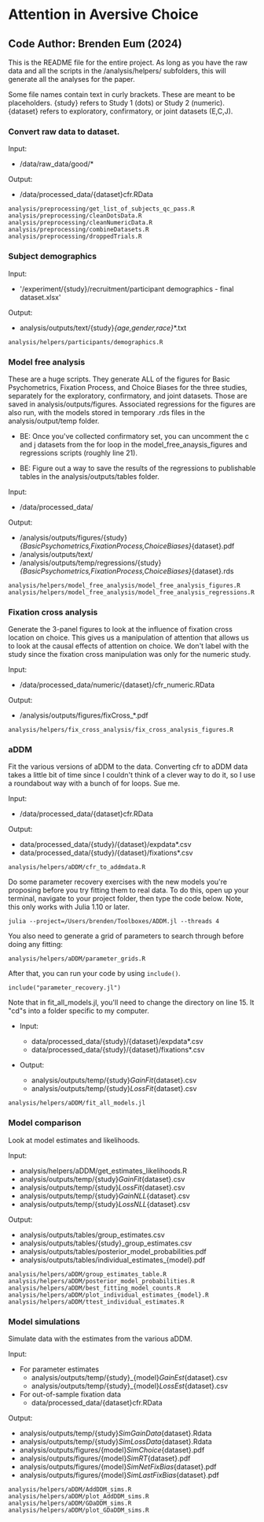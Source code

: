 # Attention in Aversive Choice
## Code Author: Brenden Eum (2024)

This is the README file for the entire project. As long as you have the raw data and all the scripts in the /analysis/helpers/ subfolders, this will generate all the analyses for the paper.

Some file names contain text in curly brackets. These are meant to be placeholders. {study} refers to Study 1 (dots) or Study 2 (numeric). {dataset} refers to exploratory, confirmatory, or joint datasets (E,C,J).

### Convert raw data to dataset.

Input:
- /data/raw_data/good/*

Output:
- /data/processed_data/{dataset}cfr.RData

```
analysis/preprocessing/get_list_of_subjects_qc_pass.R
analysis/preprocessing/cleanDotsData.R
analysis/preprocessing/cleanNumericData.R
analysis/preprocessing/combineDatasets.R
analysis/preprocessing/droppedTrials.R
```

### Subject demographics

Input:
- '/experiment/{study}/recruitment/participant demographics - final dataset.xlsx'

Output:
- analysis/outputs/text/{study}_{age,gender,race}_*.txt

```
analysis/helpers/participants/demographics.R
```

### Model free analysis

These are a huge scripts. They generate ALL of the figures for Basic Psychometrics, Fixation Process, and Choice Biases for the three studies, separately for the exploratory, confirmatory, and joint datasets. Those are saved in analysis/outputs/figures. Associated regressions for the figures are also run, with the models stored in temporary .rds files in the analysis/output/temp folder.

* BE: Once you've collected confirmatory set, you can uncomment the c and j datasets from the for loop in the model_free_anaysis_figures and regressions scripts (roughly line 21).

* BE: Figure out a way to save the results of the regressions to publishable tables in the analysis/outputs/tables folder.

Input:
- /data/processed_data/

Output:
- /analysis/outputs/figures/{study}_{BasicPsychometrics,FixationProcess,ChoiceBiases}_{dataset}.pdf
- /analysis/outputs/text/
- /analysis/outputs/temp/regressions/{study}_{BasicPsychometrics,FixationProcess,ChoiceBiases}_{dataset}.rds

```
analysis/helpers/model_free_analysis/model_free_analysis_figures.R
analysis/helpers/model_free_analysis/model_free_analysis_regressions.R
```

### Fixation cross analysis

Generate the 3-panel figures to look at the influence of fixation cross location on choice. This gives us a manipulation of attention that allows us to look at the causal effects of attention on choice. We don't label with the study since the fixation cross manipulation was only for the numeric study.

Input:
- /data/processed_data/numeric/{dataset}/cfr_numeric.RData

Output:
- /analysis/outputs/figures/fixCross_*.pdf

```
analysis/helpers/fix_cross_analysis/fix_cross_analysis_figures.R
```

### aDDM

Fit the various versions of aDDM to the data. Converting cfr to aDDM data takes a little bit of time since I couldn't think of a clever way to do it, so I use a roundabout way with a bunch of for loops. Sue me.

Input:
- /data/processed_data/{dataset}cfr.RData

Output:
- data/processed_data/{study}/{dataset}/expdata*.csv
- data/processed_data/{study}/{dataset}/fixations*.csv

```
analysis/helpers/aDDM/cfr_to_addmdata.R
```

Do some parameter recovery exercises with the new models you're proposing before you try fitting them to real data.
To do this, open up your terminal, navigate to your project folder, then type the code below. Note, this only works with Julia 1.10 or later.

```
julia --project=/Users/brenden/Toolboxes/ADDM.jl --threads 4
```

You also need to generate a grid of parameters to search through before doing any fitting:

```
analysis/helpers/aDDM/parameter_grids.R
```

After that, you can run your code by using `include()`.

```
include("parameter_recovery.jl")
```

Note that in fit_all_models.jl, you'll need to change the directory on line 15. It "cd"s into a folder specific to my computer.

- Input:
  - data/processed_data/{study}/{dataset}/expdata*.csv
  - data/processed_data/{study}/{dataset}/fixations*.csv

- Output:
  - analysis/outputs/temp/{study}_GainFit_{dataset}.csv
  - analysis/outputs/temp/{study}_LossFit_{dataset}.csv

```
analysis/helpers/aDDM/fit_all_models.jl
```

### Model comparison

Look at model estimates and likelihoods.

Input:
- analysis/helpers/aDDM/get_estimates_likelihoods.R
- analysis/outputs/temp/{study}_GainFit_{dataset}.csv
- analysis/outputs/temp/{study}_LossFit_{dataset}.csv
- analysis/outputs/temp/{study}_GainNLL_{dataset}.csv
- analysis/outputs/temp/{study}_LossNLL_{dataset}.csv

Output:
- analysis/outputs/tables/group_estimates.csv
- analysis/outputs/tables/{study}_group_estimates.csv
- analysis/outputs/tables/posterior_model_probabilities.pdf
- analysis/outputs/tables/individual_estimates_{model}.pdf

```
analysis/helpers/aDDM/group_estimates_table.R
analysis/helpers/aDDM/posterior_model_probabilities.R
analysis/helpers/aDDM/best_fitting_model_counts.R
analysis/helpers/aDDM/plot_individual_estimates_{model}.R
analysis/helpers/aDDM/ttest_individual_estimates.R
```

### Model simulations

Simulate data with the estimates from the various aDDM.

Input:
- For parameter estimates
  - analysis/outputs/temp/{study}_{model}_GainEst_{dataset}.csv
  - analysis/outputs/temp/{study}_{model}_LossEst_{dataset}.csv
- For out-of-sample fixation data
  - data/processed_data/{dataset}cfr.RData

Output:
- analysis/outputs/temp/{study}_SimGainData_{dataset}.Rdata
- analysis/outputs/temp/{study}_SimLossData_{dataset}.Rdata
- analysis/outputs/figures/{model}_SimChoice_{dataset}.pdf
- analysis/outputs/figures/{model}_SimRT_{dataset}.pdf
- analysis/outputs/figures/{model}_SimNetFixBias_{dataset}.pdf
- analysis/outputs/figures/{model}_SimLastFixBias_{dataset}.pdf
  
```
analysis/helpers/aDDM/AddDDM_sims.R
analysis/helpers/aDDM/plot_AddDDM_sims.R
analysis/helpers/aDDM/GDaDDM_sims.R
analysis/helpers/aDDM/plot_GDaDDM_sims.R
```